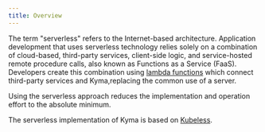 ```yaml
---
title: Overview
---
```

The term "serverless" refers to the Internet-based architecture. Application development that uses serverless technology relies solely on a combination of cloud-based, third-party services, client-side logic, and service-hosted remote procedure calls, also known as Functions as a Service (FaaS). Developers create this combination using [lambda functions](/components/serverless#details-managing-lambdas) which connect third-party services and Kyma,replacing the common use of a server.

Using the serverless approach reduces the implementation and operation effort to the absolute minimum.

The serverless implementation of Kyma is based on [Kubeless](https://github.com/kubeless/kubeless).

